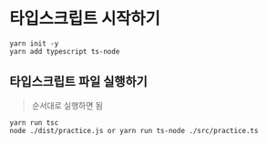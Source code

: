 # 타입스크립트 시작하기

```
yarn init -y
yarn add typescript ts-node
```

## 타입스크립트 파일 실행하기

> 순서대로 실행하면 됨

```
yarn run tsc
node ./dist/practice.js or yarn run ts-node ./src/practice.ts
```

